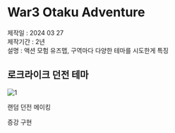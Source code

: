 # War3 Otaku Adventure

제작일
: 2024 03 27
<br>
제작기간
: 2년
<br>
설명
: 액션 모험 유즈맵, 구역마다 다양한 테마를 시도한게 특징
<br>

## 로크라이크 던전 테마

![1](https://github.com/user-attachments/assets/59fda823-2e3a-4449-b122-6ddca481c06e)

랜덤 던전 메이킹






증강 구현
